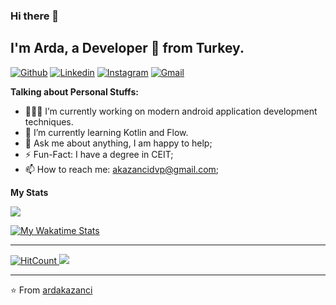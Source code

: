 ### Hi there 👋

 <!-- Your title -->
 ## I'm Arda, a Developer 🚀 from Turkey.



 [![Github](https://img.shields.io/badge/-Github-000?style=flat&logo=Github&logoColor=white)](https://github.com/ardakazanci)
 [![Linkedin](https://img.shields.io/badge/-LinkedIn-blue?style=flat&logo=Linkedin&logoColor=white)](https://www.linkedin.com/in/ardakazanci/)
 [![Instagram](https://img.shields.io/badge/-Instagram-c13584?style=flat&labelColor=c13584&logo=instagram&logoColor=white)](https://www.instagram.com/kzncrda/)
 [![Gmail](https://img.shields.io/badge/-Gmail-c14438?style=flat&logo=Gmail&logoColor=white)](mailto:akazancidvp@gmail.com)



 <!-- Talking about you -->
 **Talking about Personal Stuffs:**

 <!-- Any image aligned to the right. Beware the width 
 <img width="30%" align="right" alt="Github" src="https://i.imgur.com/yru8Y91.png" /> -->

 - 👨🏻‍💻 I’m currently working on modern android application development techniques.
 - 🌱 I’m currently learning Kotlin and Flow.
 - 💬 Ask me about anything, I am happy to help;
 - ⚡️ Fun-Fact: I have a degree in CEIT;
 - 📫 How to reach me: akazancidvp@gmail.com;



 <!-- 
 **Languages and Tools:** 
 Your github readme stats
 You can use this api: https://github.com/anuraghazra/github-readme-stats
 -->
 <p>


   <!-- Your languages and tools. Be careful with the alignment. 
   You can use this sites to get logos: https://www.vectorlogo.zone or https://simpleicons.org/

   <code><img width="10%" src="https://www.vectorlogo.zone/logos/kotlinlang/kotlinlang-ar21.svg"></code>
   <code><img width="10%" src="https://www.vectorlogo.zone/logos/java/java-ar21.svg"></code>
   <code><img width="10%" src="https://www.vectorlogo.zone/logos/android/android-ar21.svg"></code>
   <br />
   <code><img width="10%" src="https://www.vectorlogo.zone/logos/gradle/gradle-ar21.svg"></code>
   <code><img width="10%" src="https://www.vectorlogo.zone/logos/circleci/circleci-ar21.svg"></code>
   <code><img width="10%" src="https://www.vectorlogo.zone/logos/json/json-ar21.svg"></code>
   <br />
   <code><img width="10%" src="https://www.vectorlogo.zone/logos/mysql/mysql-ar21.svg"></code>
   <code><img width="10%" src="https://www.vectorlogo.zone/logos/sqlite/sqlite-ar21.svg"></code>
   <code><img width="10%" src="https://www.vectorlogo.zone/logos/firebase/firebase-ar21.svg"></code>
   <br />
   <code><img width="10%" src="https://www.vectorlogo.zone/logos/git-scm/git-scm-ar21.svg"></code>
   <code><img width="10%" src="https://www.vectorlogo.zone/logos/javascript/javascript-horizontal.svg"></code>
   <code><img width="10%" src="https://www.vectorlogo.zone/logos/nodejs/nodejs-horizontal.svg"></code>
 </p>
   -->

 **My Stats**

 <p>

 <a href="https://github.com/anuraghazra/github-readme-stats">
   <img  src="https://github-readme-stats.vercel.app/api?username=ardakazanci&show_icons=true&title_color=fff&icon_color=f9f9f9&text_color=9f9f9f&bg_color=151515&layout=compact" />
 </a>
   </p>

   [![My Wakatime Stats](https://github-readme-stats.vercel.app/api/wakatime?username=Kzncrda&show_icons=true&title_color=fff&icon_color=79ff97&text_color=9f9f9f&bg_color=151515&layout=compact)](https://github.com/ardakazanci/github-readme-stats)

 ---

 <p>
   <a href="http://hits.dwyl.com/ardakazanci/Heyyoo" target="_blank">
     <img alt="HitCount" src="http://hits.dwyl.com/ardakazanci/Heyyoo.svg" />
   </a>
     <img src="https://komarev.com/ghpvc/?username=ardakazanci&color=blue&style=flat-square" />
 </p>




 ---

 ⭐️ From [ardakazanci](https://github.com/ardakazanci)
